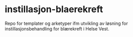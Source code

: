 # instillasjon-blaerekreft
Repo for templater og arketyper ifm utvikling av løsning for instillasjonsbehandling for blærekreft i Helse Vest.
